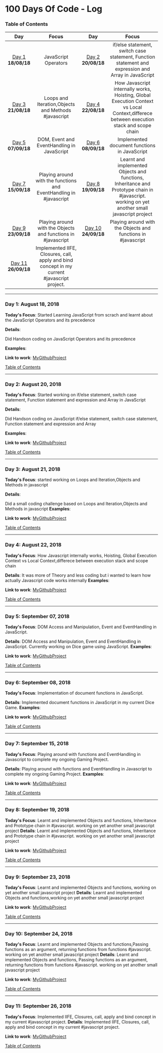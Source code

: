 # 100 Days Of Code - Log
<a name="toc"></a>
### Table of Contents 
|Day|Focus|Day|Focus|
|:---:|:-----:|:---:|:-----:|
|[Day 1](#day-1) **18/08/18**|JavaScript Operators|[Day 2](#day-2) **20/08/18**|if/else statement, switch case statement, Function statement and expression and Array in JavaScript|
[Day 3](#day-3) **21/08/18**|Loops and Iteration,Objects and Methods #javascript|[Day 4](#day-4) **22/08/18**|How Javascript internally works, Hoisting, Global Execution Context vs Local Context,differece between execution stack and scope chain|
[Day 5](#day-5) **07/09/18**|DOM, Event and EventHandling in JavaScript|[Day 6](#day-6) **08/09/18**|Implemented document functions in JavaScript|
[Day 7](#day-7) **15/09/18**|Playing around with the functions and EventHandling in #javascript|[Day 8](#day-8) **19/09/18**|Learnt and implemented Objects and functions, Inheritance and Prototype chain in #javascript. working on yet another small javascript project|
[Day 9](#day-9) **23/09/18**|Playing around with the Objects and functions in #javascript|[Day 10](#day-10) **24/09/18**|Playing around with the Objects and functions in #javascript|
[Day 11](#day-11) **26/09/18**|Implemented IIFE, Closures, call, apply and bind concept in my current #javascript project.|
----------
<a name="day-1"></a>
### Day 1: August 18, 2018 

**Today's Focus**: Started Learning JavaScript from scrach and learnt about the JavaScript Operators and its precedence

**Details**:

 Did Handson coding on JavaScript Operators and its precedence

**Examples**:

**Link to work**: [MyGithubProject](https://github.com/decodingjourney/LearnToCodeJavaScript/)

[Table of Contents](#toc)

----------
<a name="day-2"></a>
### Day 2: August 20, 2018 

**Today's Focus**: Started working on if/else statement, switch case statement, Function statement and expression and Array in JavaScript

**Details**:

 Did Handson coding on JavaScript if/else statement, switch case statement, Function statement and expression and Array 

**Examples**:

**Link to work**: [MyGithubProject](https://github.com/decodingjourney/LearnToCodeJavaScript/)

[Table of Contents](#toc)

----------
<a name="day-3"></a>
### Day 3: August 21, 2018 

**Today's Focus**: started working on Loops and Iteration,Objects and Methods in javascript

**Details**:

 Did a small coding challenge based on Loops and Iteration,Objects and Methods in javascript
**Examples**:

**Link to work**: [MyGithubProject](https://github.com/decodingjourney/LearnToCodeJavaScript/)

[Table of Contents](#toc)

----------
<a name="day-4"></a>
### Day 4: August 22, 2018 

**Today's Focus**: How Javascript internally works, Hoisting, Global Execution Context vs Local Context,differece between execution stack and scope chain

**Details**:
It was more of Theory and less coding but i wanted to learn how actually Javascript code works internally
**Examples**:

**Link to work**: [MyGithubProject](https://github.com/decodingjourney/LearnToCodeJavaScript/)

[Table of Contents](#toc)

----------
<a name="day-5"></a>
### Day 5: September 07, 2018 

**Today's Focus**: DOM Access and Manipulation, Event and EventHandling in JavaScript.

**Details**:
DOM Access and Manipulation, Event and EventHandling in JavaScript. Currently working on Dice game using JavaScript.
**Examples**:

**Link to work**: [MyGithubProject](https://github.com/decodingjourney/LearnToCodeJavaScript/)

[Table of Contents](#toc)

----------
<a name="day-6"></a>
### Day 6: September 08, 2018 

**Today's Focus**: Implementation of document functions in JavaScript.

**Details**:
Implemented document functions in JavaScript in my current Dice Game.
**Examples**:

**Link to work**: [MyGithubProject](https://github.com/decodingjourney/LearnToCodeJavaScript/)

[Table of Contents](#toc)

----------
<a name="day-7"></a>
### Day 7: September 15, 2018 

**Today's Focus**: Playing around with functions and EventHandling in Javascript to complete my ongoing Gaming Project.

**Details**:
Playing around with functions and EventHandling in Javascript to complete my ongoing Gaming Project.
**Examples**:

**Link to work**: [MyGithubProject](https://github.com/decodingjourney/LearnToCodeJavaScript/)

[Table of Contents](#toc)

----------
<a name="day-8"></a>
### Day 8: September 19, 2018 

**Today's Focus**: Learnt and implemented Objects and functions, Inheritance and Prototype chain in #javascript. working on yet another small javascript project
**Details**:
Learnt and implemented Objects and functions, Inheritance and Prototype chain in #javascript. working on yet another small javascript project

**Link to work**: [MyGithubProject](https://github.com/decodingjourney/LearnToCodeJavaScript/)

[Table of Contents](#toc)

----------
<a name="day-9"></a>
### Day 9: September 23, 2018 

**Today's Focus**: Learnt and implemented Objects and functions, working on yet another small javascript project
**Details**:
Learnt and implemented Objects and functions,working on yet another small javascript project

**Link to work**: [MyGithubProject](https://github.com/decodingjourney/LearnToCodeJavaScript/)

[Table of Contents](#toc)

----------
<a name="day-10"></a>
### Day 10: September 24, 2018 

**Today's Focus**: Learnt and implemented Objects and functions,Passing functions as an argument, returning functions from functions #javascript. working on yet another small javascript project
**Details**:
Learnt and implemented Objects and functions, Passing functions as an argument, returning functions from functions #javascript. working on yet another small javascript project

**Link to work**: [MyGithubProject](https://github.com/decodingjourney/LearnToCodeJavaScript/)

[Table of Contents](#toc)

----------
<a name="day-11"></a>
### Day 11: September 26, 2018 

**Today's Focus**: Implemented IIFE, Closures, call, apply and bind concept in my current #javascript project.
**Details**:
Implemented IIFE, Closures, call, apply and bind concept in my current #javascript project.

**Link to work**: [MyGithubProject](https://github.com/decodingjourney/LearnToCodeJavaScript/)

[Table of Contents](#toc)



